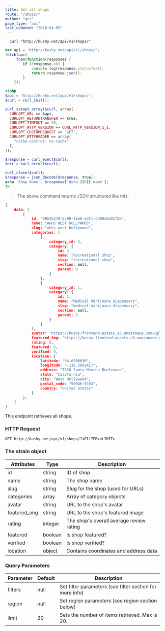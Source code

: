 ```yaml
---
title: Get all shops
route: "/shops/"
method: "get"
page_type: "api"
last_updated: "2018-04-05"
---
```


```shell
  curl "http://kushy.net/api/v1/shops/"
```

```javascript
var api = 'http://kushy.net/api/v1/shops/';
fetch(api)
    .then(function(response) {
        if (!response.ok) {
            console.log(response.statusText);
            return response.json();
        }
    });
```

```php
<?php
$api = 'http://kushy.net/api/v1/shops/';
$curl = curl_init();

curl_setopt_array($curl, array(
  CURLOPT_URL => $api,
  CURLOPT_RETURNTRANSFER => true,
  CURLOPT_TIMEOUT => 30,
  CURLOPT_HTTP_VERSION => CURL_HTTP_VERSION_1_1,
  CURLOPT_CUSTOMREQUEST => "GET",
  CURLOPT_HTTPHEADER => array(
    "cache-control: no-cache"
  ),
));

$response = curl_exec($curl);
$err = curl_error($curl);

curl_close($curl);
$response = json_decode($response, true);
echo 'Shop Name'. $response['data'][0]['name'];
?>
```

> The above command returns JSON structured like this:

```json
{
    data: [
        {
            id: "09e4b270-5c99-11e8-aaf1-cd90abb01fbb",
            name: "AHHS WEST HOLLYWOOD",
            slug: "ahhs-west-hollywood",
            categories: [
                {
                    category_id: 3,
                    category: {
                        id: 3,
                        name: "Recreational Shop",
                        slug: "recreational-shop",
                        section: null,
                        parent: 0
                    }
                },
                {
                    category_id: 1,
                    category: {
                        id: 1,
                        name: "Medical Marijuana Dispensary",
                        slug: "medical-marijuana-dispensary",
                        section: null,
                        parent: 0
                    }
                }
            ],
            avatar: "https://kushy-frontend-assets.s3.amazonaws.com/uploads/business/avatars/shops/fHgN3Pbftxihgm0UauAFRqNuqfpfSm8FMU28tyxR.jpeg",
            featured_img: "https://kushy-frontend-assets.s3.amazonaws.com/uploads/business/featured/shops/igoyQchXvHAanXT5EwsTrUzd3eE9JcIdJ8hT62Jx.jpeg",
            rating: 0,
            featured: 0,
            verified: 0,
            location: {
                latitude: "34.0906030",
                longitude: "-118.3602417",
                address: "7828 Santa Monica Boulevard",
                state: "California",
                city: "West Hollywood",
                postal_code: "90046-5303",
                country: "United States"
            }
        },
    ]
}
```

This endpoint retrieves all shops.

### HTTP Request

`GET http://kushy.net/api/v1/shops/?<FILTER><LIMIT>`

### The strain object

Attributes | Type | Description
--------- | ------- | -----------
id | string | ID of shop
name | string | The shop name
slug | string | Slug for the shop (used for URLs)
categories | array | Array of category objects
avatar | string | URL to the shop's avatar
featured_img | string| URL to the shop's featured image
rating | integer | The shop's overall average review rating
featured | boolean | Is shop featured?
verified | boolean | Is shop verified?
location | object | Contains coordinates and address data


### Query Parameters

Parameter | Default | Description
--------- | ------- | -----------
filters | null | Set filter parameters (see filter section for more info)
region | null | Set region parameters (see region section below)
limit | 20 | Sets the number of items retrieved. Max is 20.